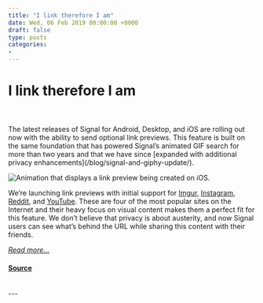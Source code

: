 ```yaml
---
title: "I link therefore I am"
date: Wed, 06 Feb 2019 00:00:00 +0000
draft: false
type: posts
categories: 
- 
---
```

# I link therefore I am

<br/>

<br/>
The latest releases of Signal for Android, Desktop, and iOS are rolling out now with the ability to send optional link previews. This feature is built on the same foundation that has powered Signal’s animated GIF search for more than two years and that we have since [expanded with additional privacy enhancements](/blog/signal-and-giphy-update/).

![Animation that displays a link preview being created on iOS.](/blog/images/link-previews-animation.gif)

We’re launching link previews with initial support for [Imgur](https://imgur.com/), [Instagram](https://www.instagram.com/), [Reddit](https://www.reddit.com/), and [YouTube](https://www.youtube.com/). These are four of the most popular sites on the Internet and their heavy focus on visual content makes them a perfect fit for this feature. We don’t believe that privacy is about austerity, and now Signal users can see what’s behind the URL while sharing this content with their friends.

[_Read more..._](https://signal.org/blog/i-link-therefore-i-am/)

#### [Source](https://signal.org/blog/i-link-therefore-i-am/)

<br/>
---
